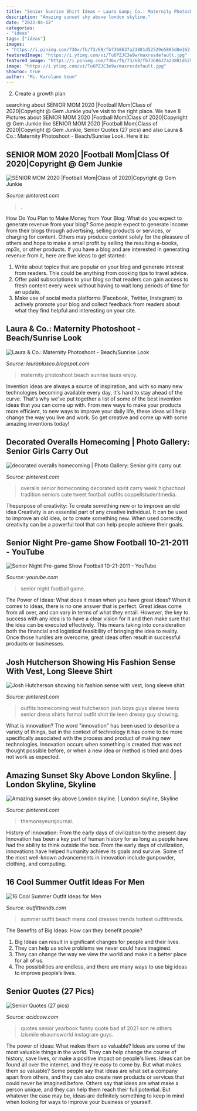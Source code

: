 ```yaml
---
title: "Senior Sunrise Shirt Ideas ~ Laura &amp; Co.: Maternity Photoshoot"
description: "Amazing sunset sky above london skyline."
date: "2023-04-12"
categories:
- "ideas"
tags: ["ideas"]
images:
- "https://i.pinimg.com/736x/fb/73/68/fb7368637a23881d52529e5885d8e162--senior-guys-long-sleeve-shirts.jpg"
featuredImage: "https://i.ytimg.com/vi/Tu6PZJC3e9w/maxresdefault.jpg"
featured_image: "https://i.pinimg.com/736x/fb/73/68/fb7368637a23881d52529e5885d8e162--senior-guys-long-sleeve-shirts.jpg"
image: "https://i.ytimg.com/vi/Tu6PZJC3e9w/maxresdefault.jpg"
ShowToc: true
author: "Ms. Karolann Veum"
---
```



2. Create a growth plan 

	

		
searching about SENIOR MOM 2020 |Football Mom|Class of 2020|Copyright @ Gem Junkie you've visit to the right place. We have 8 Pictures about SENIOR MOM 2020 |Football Mom|Class of 2020|Copyright @ Gem Junkie like SENIOR MOM 2020 |Football Mom|Class of 2020|Copyright @ Gem Junkie, Senior Quotes (27 pics) and also Laura &amp; Co.: Maternity Photoshoot - Beach/Sunrise Look. Here it is:
		
    
## SENIOR MOM 2020 |Football Mom|Class Of 2020|Copyright @ Gem Junkie

<img loading=lazy src="https://i.pinimg.com/736x/6c/f9/96/6cf9968adf03bb546b69fde810670a2e.jpg" onerror="this.onerror=null;this.src='https://tse1.mm.bing.net/th?id=OIP.FlbknrjNNxVcsj2HjGZvIAHaJ4&amp;pid=15.1';" alt="SENIOR MOM 2020 |Football Mom|Class of 2020|Copyright @ Gem Junkie">

_Source: pinterest.com_

>. 

	

How Do You Plan to Make Money from Your Blog: What do you expect to generate revenue from your blog?
Some people expect to generate income from their blogs through advertising, selling products or services, or charging for content. Others may produce content solely for the pleasure of others and hope to make a small profit by selling the resulting e-books, mp3s, or other products. If you have a blog and are interested in generating revenue from it, here are five ideas to get started: 
1. Write about topics that are popular on your blog and generate interest from readers. This could be anything from cooking tips to travel advice.
2. Offer paid subscriptions to your blog so that readers can gain access to fresh content every week without having to wait long periods of time for an update.
3. Make use of social media platforms (Facebook, Twitter, Instagram) to actively promote your blog and collect feedback from readers about what they find helpful and interesting on your site.

    
## Laura &amp; Co.: Maternity Photoshoot - Beach/Sunrise Look

<img loading=lazy src="https://1.bp.blogspot.com/-xLQ3llSeyyg/VfdaWfnSW0I/AAAAAAAAAws/Djhsiqck8Dg/s640/BabyMudrichMaternity-4809.jpg" onerror="this.onerror=null;this.src='https://tse4.mm.bing.net/th?id=OIP.YCY742v2u1e_ZQ2q2kdXrAAAAA&amp;pid=15.1';" alt="Laura &amp; Co.: Maternity Photoshoot - Beach/Sunrise Look">

_Source: lauraplusco.blogspot.com_

>maternity photoshoot beach sunrise laura enjoy. 

	

Invention ideas are always a source of inspiration, and with so many new technologies becoming available every day, it's hard to stay ahead of the curve. That's why we've put together a list of some of the best invention ideas that you can come up with. From new ways to make your products more efficient, to new ways to improve your daily life, these ideas will help change the way you live and work. So get creative and come up with some amazing inventions today!

    
## Decorated Overalls Homecoming | Photo Gallery: Senior Girls Carry Out

<img loading=lazy src="https://i.pinimg.com/originals/21/68/62/216862c49bc37c6244c5a013d0109bf8.jpg" onerror="this.onerror=null;this.src='https://tse1.mm.bing.net/th?id=OIP.c765RD9vR9vgeNsAEltFSwHaLF&amp;pid=15.1';" alt="decorated overalls homecoming | Photo Gallery: Senior girls carry out">

_Source: pinterest.com_

>overalls senior homecoming decorated spirit carry week highschool tradition seniors cute tweet football outfits coppellstudentmedia. 

	

Thepurpose of creativity: To create something new or to improve an old idea
Creativity is an essential part of any creative individual. It can be used to improve an old idea, or to create something new. When used correctly, creativity can be a powerful tool that can help people achieve their goals.

    
## Senior Night Pre-game Show Football 10-21-2011 - YouTube

<img loading=lazy src="https://i.ytimg.com/vi/Tu6PZJC3e9w/maxresdefault.jpg" onerror="this.onerror=null;this.src='https://tse1.mm.bing.net/th?id=OIP.5h7TZ_QGoxTsDK4r6WpkWgHaEK&amp;pid=15.1';" alt="Senior Night Pre-game Show Football 10-21-2011 - YouTube">

_Source: youtube.com_

>senior night football game. 

	

The Power of Ideas: What does it mean when you have great ideas?
When it comes to ideas, there is no one answer that is perfect. Great ideas come from all over, and can vary in terms of what they entail. However, the key to success with any idea is to have a clear vision for it and then make sure that the idea can be executed effectively. This means taking into consideration both the financial and logistical feasibility of bringing the idea to reality. Once those hurdles are overcome, great ideas often result in successful products or businesses.

    
## Josh Hutcherson Showing His Fashion Sense With Vest, Long Sleeve Shirt

<img loading=lazy src="https://i.pinimg.com/736x/fb/73/68/fb7368637a23881d52529e5885d8e162--senior-guys-long-sleeve-shirts.jpg" onerror="this.onerror=null;this.src='https://tse2.mm.bing.net/th?id=OIP.7NILhjjL6wuArpvaDc0aowHaKm&amp;pid=15.1';" alt="Josh Hutcherson showing his fashion sense with vest, long sleeve shirt">

_Source: pinterest.com_

>outfits homecoming vest hutcherson josh boys guys sleeve teens senior dress shirts formal outfit shirt tie teen dressy guy showing. 

	

What is innovation?
The word "innovation" has been used to describe a variety of things, but in the context of technology it has come to be more specifically associated with the process and product of making new technologies. Innovation occurs when something is created that was not thought possible before, or when a new idea or method is tried and does not work as expected.

    
## Amazing Sunset Sky Above London Skyline. | London Skyline, Skyline

<img loading=lazy src="https://i.pinimg.com/originals/b8/21/2d/b8212d5e4e40c0c7193bc800f4a2acb3.jpg" onerror="this.onerror=null;this.src='https://tse4.mm.bing.net/th?id=OIP.xji2hLgowGze4Ld6pnXEkgHaE8&amp;pid=15.1';" alt="Amazing sunset sky above London skyline. | London skyline, Skyline">

_Source: pinterest.com_

>themonsyeursjournal. 

	

History of innovation: From the early days of civilization to the present day
Innovation has been a key part of human history for as long as people have had the ability to think outside the box. From the early days of civilization, innovations have helped humanity achieve its goals and survive. Some of the most well-known advancements in innovation include gunpowder, clothing, and computing.

    
## 16 Cool Summer Outfit Ideas For Men

<img loading=lazy src="http://www.outfittrends.com/wp-content/uploads/2014/06/mens-beach-dresses.jpg" onerror="this.onerror=null;this.src='https://tse3.mm.bing.net/th?id=OIP.MqWdhPNRvLfPeVYmGxcVbgHaLG&amp;pid=15.1';" alt="16 Cool Summer Outfit Ideas for Men">

_Source: outfittrends.com_

>summer outfit beach mens cool dresses trends hottest outfittrends. 

	

The Benefits of Big Ideas: How can they benefit people?
1. Big Ideas can result in significant changes for people and their lives.
2. They can help us solve problems we never could have imagined.
3. They can change the way we view the world and make it a better place for all of us.
4. The possibilities are endless, and there are many ways to use big ideas to improve people’s lives.

    
## Senior Quotes (27 Pics)

<img loading=lazy src="https://cdn.acidcow.com/pics/20190602/1559485462_18s65fhrii.jpg" onerror="this.onerror=null;this.src='https://tse1.mm.bing.net/th?id=OIP.zWEMJ7EDrcLhuC95O096TQHaLH&amp;pid=15.1';" alt="Senior Quotes (27 pics)">

_Source: acidcow.com_

>quotes senior yearbook funny quote bad af 2021 son re others izismile ebaumsworld instagram guys. 

	

The power of ideas: What makes them so valuable?
Ideas are some of the most valuable things in the world. They can help change the course of history, save lives, or make a positive impact on people's lives. Ideas can be found all over the internet, and they're easy to come by. But what makes them so valuable? Some people say that ideas are what set a company apart from others, and they can also create new products or services that could never be imagined before. Others say that ideas are what make a person unique, and they can help them reach their full potential. But whatever the case may be, ideas are definitely something to keep in mind when looking for ways to improve your business or yourself.

